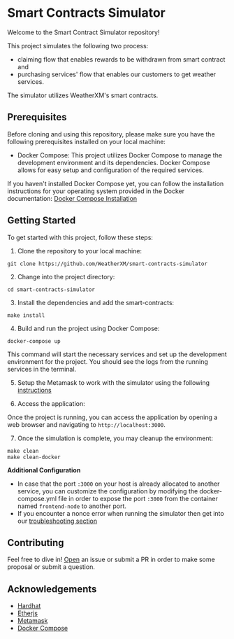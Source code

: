 # Smart Contracts Simulator

Welcome to the Smart Contract Simulator repository!

This project simulates the following two process:
- claiming flow that enables rewards to be withdrawn from smart contract and
- purchasing services' flow that enables our customers to get weather services.

The simulator utilizes WeatherXM's smart contracts.

## Prerequisites
Before cloning and using this repository, please make sure you have the following prerequisites installed on your local machine:

- Docker Compose: This project utilizes Docker Compose to manage the development environment and its dependencies. Docker Compose allows for easy setup and configuration of the required services.

If you haven't installed Docker Compose yet, you can follow the installation instructions for your operating system provided in the Docker documentation: [Docker Compose Installation](https://docs.docker.com/compose/install/)

## Getting Started
To get started with this project, follow these steps:

1. Clone the repository to your local machine:

```
git clone https://github.com/WeatherXM/smart-contracts-simulator
```

2. Change into the project directory:

```
cd smart-contracts-simulator
```

3. Install the dependencies and add the smart-contracts:

```
make install
```

4. Build and run the project using Docker Compose:

```
docker-compose up
```

This command will start the necessary services and set up the development environment for the project. You should see the logs from the running services in the terminal.

5.  Setup the Metamask to work with the simulator using the following [instructions](./docs/metamask.md)

6. Access the application:

Once the project is running, you can access the application by opening a web browser and navigating to  `http://localhost:3000`.

7. Once the simulation is complete, you may cleanup the environment:

```
make clean
make clean-docker
```

**Additional Configuration**

- In case that the port `:3000` on your host is already allocated to another service, you can customize the configuration by modifying the docker-compose.yml file in order to expose the port `:3000` from the container named `frontend-node` to another port.
- If you encounter a nonce error when running the simulator then get into our [troubleshooting section](./docs/troubleshhoting.md)

## Contributing

Feel free to dive in! [Open](https://github.com/WeatherXM/smart-contracts-simulator/issues/new) an issue or submit a PR in order to make some proposal or submit a question.

## Acknowledgements

- [Hardhat](https://github.com/NomicFoundation/hardhat)
- [Etherjs](https://github.com/ethers-io/ethers.js/)
- [Metamask](https://metamask.io)
- [Docker Compose](https://docs.docker.com/compose/)
